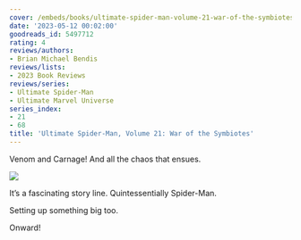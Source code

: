 ```yaml
---
cover: /embeds/books/ultimate-spider-man-volume-21-war-of-the-symbiotes.jpg
date: '2023-05-12 00:02:00'
goodreads_id: 5497712
rating: 4
reviews/authors:
- Brian Michael Bendis
reviews/lists:
- 2023 Book Reviews
reviews/series:
- Ultimate Spider-Man
- Ultimate Marvel Universe
series_index:
- 21
- 68
title: 'Ultimate Spider-Man, Volume 21: War of the Symbiotes'
---
```

Venom and Carnage! And all the chaos that ensues.

![](/embeds/books/attachments/ultimate-spider-man-v21-textbundle-a1a552.png)

It’s a fascinating story line. Quintessentially Spider-Man. 

Setting up something big too. 

Onward!

<!--more-->